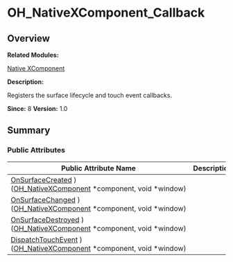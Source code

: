 # OH_NativeXComponent_Callback


## **Overview**

**Related Modules:**

[Native XComponent](_o_h___native_x_component.md)

**Description:**

Registers the surface lifecycle and touch event callbacks.

**Since:**
8
**Version:**
1.0

## **Summary**


### Public Attributes

  | Public&nbsp;Attribute&nbsp;Name | Description | 
| -------- | -------- |
| [OnSurfaceCreated](_o_h___native_x_component.md#ga8beefd4b2359680a3106b28227e47d00)&nbsp;)([OH_NativeXComponent](_o_h___native_x_component.md#ga0e676460ec145b81bdb07a97a368a5f1)&nbsp;\*component,&nbsp;void&nbsp;\*window) |  | 
| [OnSurfaceChanged](_o_h___native_x_component.md#ga7d84244e13477d91cfdade8d9ff8565b)&nbsp;)([OH_NativeXComponent](_o_h___native_x_component.md#ga0e676460ec145b81bdb07a97a368a5f1)&nbsp;\*component,&nbsp;void&nbsp;\*window) |  | 
| [OnSurfaceDestroyed](_o_h___native_x_component.md#gad32bd08c749422d807ac87c558af6a44)&nbsp;)([OH_NativeXComponent](_o_h___native_x_component.md#ga0e676460ec145b81bdb07a97a368a5f1)&nbsp;\*component,&nbsp;void&nbsp;\*window) |  | 
| [DispatchTouchEvent](_o_h___native_x_component.md#ga3d40ca63aba381a63435f71f679e1f26)&nbsp;)([OH_NativeXComponent](_o_h___native_x_component.md#ga0e676460ec145b81bdb07a97a368a5f1)&nbsp;\*component,&nbsp;void&nbsp;\*window) |  | 
